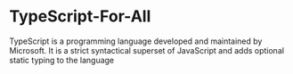 # TypeScript-For-All
TypeScript is a programming language developed and maintained by Microsoft. It is a strict syntactical superset of JavaScript and adds optional static typing to the language
